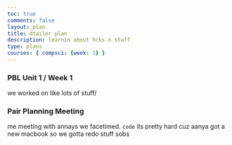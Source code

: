 ```yaml
---
toc: true
comments: false
layout: plan
title: dtailer plan
description: learnin about hcks n stuff
type: plans
courses: { compsci: {week: 1} }
---
```


<h3> PBL Unit 1 / Week 1</h3>
we worked on like lots of stuff/


### Pair Planning Meeting
me meeting with annays we facetimed. ```code```
its pretty hard cuz aanya got a new macbook so we gotta redo stuff sobs

<style>
h3{
    color:"blue"
}